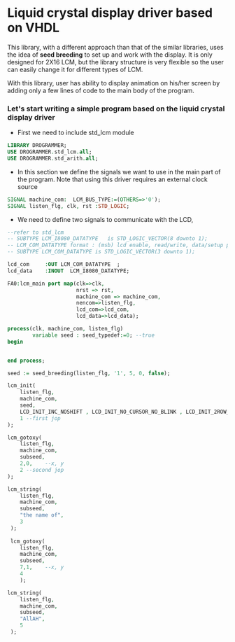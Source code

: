 # Liquid crystal display driver based on VHDL

This library, with a different approach than that of the similar libraries, uses the idea
of **seed breeding** to set up and work with the display. It is only designed for 2X16 LCM, but the library structure is very flexible so the user
can easily change it for different types of LCM.

With this library, user has ability to display animation on his/her screen by adding only
a few lines of code to the main body of the program.

### Let's start writing a simple program based on the liquid crystal display driver

- First we need to include std_lcm module
```vhdl
LIBRARY DROGRAMMER;
USE DROGRAMMER.std_lcm.all;
USE DROGRAMMER.std_arith.all;
```

- In this section we define the signals we want to use in the main part of the program. Note that using this driver requires an external clock source
```vhdl
SIGNAL machine_com:  LCM_BUS_TYPE:=(OTHERS=>'0');
SIGNAL listen_flg, clk, rst :STD_LOGIC;
```

- We need to define two signals to communicate with the LCD, 
```vhdl
--refer to std_lcm
-- SUBTYPE LCM_I8080_DATATYPE	is STD_LOGIC_VECTOR(8 downto 1);
-- LCM_COM_DATATYPE format : (msb) lcd enable, read/write, data/setup pin
-- SUBTYPE LCM_COM_DATATYPE	is STD_LOGIC_VECTOR(3 downto 1);

lcd_com    	:OUT LCM_COM_DATATYPE  ;        
lcd_data   	:INOUT  LCM_I8080_DATATYPE;
 ```

```vhdl
FA0:lcm_main port map(clk=>clk, 
                      nrst => rst,
                      machine_com => machine_com,
                      nencom=>listen_flg,
                      lcd_com=>lcd_com,
                      lcd_data=>lcd_data);
```


```vhdl
process(clk, machine_com, listen_flg)
		variable seed : seed_typedef:=0; --true
begin


end process;
```

```vhdl
seed := seed_breeding(listen_flg, '1', 5, 0, false);

lcm_init(
	listen_flg,
	machine_com,
	seed,
	LCD_INIT_INC_NOSHIFT , LCD_INIT_NO_CURSOR_NO_BLINK , LCD_INIT_2ROW_5X7,
	1 --first jop
);

lcm_gotoxy(
	listen_flg,
	machine_com,
	subseed,
	2,0,	--x, y
	2 --second jop
);

lcm_string(
	listen_flg,
	machine_com,
	subseed,
	"the name of",
	3
 );
 
 lcm_gotoxy(
	listen_flg,
	machine_com,
	subseed,
	7,1,	--x, y
	4
	);

lcm_string(
	listen_flg,
	machine_com,
	subseed,
	"AllAH",
	5
 );
```

